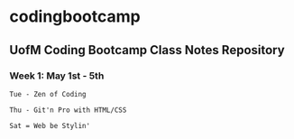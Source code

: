 # codingbootcamp

## UofM Coding Bootcamp Class Notes Repository

### Week 1: May 1st - 5th
	Tue - Zen of Coding
	
	Thu - Git'n Pro with HTML/CSS
	
	Sat = Web be Stylin'
